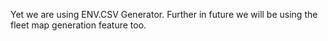 Yet we are using ENV.CSV Generator.
Further in future we will be using the fleet map generation feature too.
